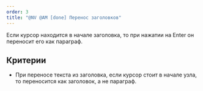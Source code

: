 ```yaml
---
order: 3
title: "@NV @AM [done] Перенос заголовков"
---
```


Если курсор находится в начале заголовка, то при нажатии на Enter он переносит его как параграф.

## Критерии

-  При переносе текста из заголовка, если курсор стоит в начале узла, то переносится как заголовок, а не параграф.